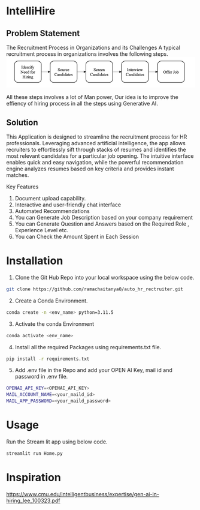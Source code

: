 #  IntelliHire

## Problem Statement

The Recruitment Process in Organizations and its Challenges
A typical recruitment process in organizations involves the following steps.
![img.png](img.png)

All these steps involves a lot of Man power, Our idea is to improve the effiency of hiring process in all the steps using Generative AI.

## Solution 

 This Application is designed to streamline the recruitment process for HR professionals.
 Leveraging advanced artificial intelligence, the app allows recruiters to effortlessly 
 sift through stacks of resumes and identifies the most relevant candidates for a particular
 job opening. The intuitive interface enables quick and easy navigation, while the powerful 
 recommendation engine analyzes resumes based on key criteria and provides instant matches.

Key Features
1. Document upload capability.
2. Interactive and user-friendly chat interface
3. Automated Recommendations
4. You can Generate Job Description based on your company requirement
5. You can Generate Question and Answers based on the Required Role , Experience Level etc.
6. You can Check the Amount Spent in Each Session 

# Installation

1. Clone the Git Hub Repo into your local workspace using the below code.
```sh
git clone https://github.com/ramachaitanya0/auto_hr_rectruiter.git 
```

2. Create a Conda Environment.
```sh
conda create -n <env_name> python=3.11.5
```

3. Activate the conda Environment
```sh
conda activate <env_name> 
```

4. Install all the required Packages using requirements.txt file.
```sh
pip install -r requirements.txt
```
5. Add .env file in the Repo and add your OPEN AI Key, mail id and password in .env file.

```sh
OPENAI_API_KEY=<OPENAI_API_KEY>
MAIL_ACCOUNT_NAME=<your_maild_id>
MAIL_APP_PASSWORD=<your_maild_password>
```

# Usage

Run the Stream lit app using below code.
```sh
streamlit run Home.py
```

# Inspiration

https://www.cmu.edu/intelligentbusiness/expertise/gen-ai-in-hiring_lee_100323.pdf


